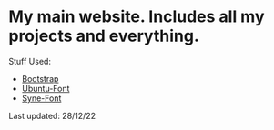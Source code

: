 # My main website. Includes all my projects and everything.

Stuff Used:
- [Bootstrap](https://getbootstrap.com)
- [Ubuntu-Font](https://fonts.google.com/specimen/Ubuntu)
- [Syne-Font](https://fonts.google.com/specimen/Syne)

Last updated: 28/12/22